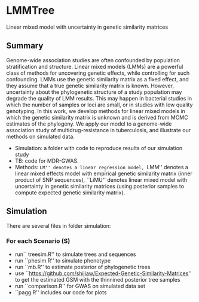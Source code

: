 # LMMTree
Linear mixed model with uncertainty in genetic similarity matrices

Summary
-------

Genome-wide association studies are often confounded by population stratification and structure. Linear mixed models (LMMs) are a powerful class of methods for uncovering genetic effects, while controlling for such confounding.  LMMs use the genetic similarity matrix as a fixed effect, and they assume that a true genetic similarity matrix is known. However, uncertainty about the phylogenetic structure of a study population may degrade the quality of LMM results. This may happen in bacterial studies in which the number of samples or loci are small, or in studies with low quality genotyping. In this work, we develop methods for linear mixed models in which the genetic similarity matrix is unknown and is derived from MCMC estimates of the phylogeny. We apply our model to a genome-wide association study of multidrug-resistance in tuberculosis, and illustrate our methods on simulated data.

- Simulation: a folder with code to reproduce results of our simulation study
- TB: code for MDR-GWAS. 
- Methods: ``LM'' denotes a linear regression model, ``LMM'' denotes a linear mixed effects model with empirical genetic similarity matrix (inner product of SNP sequences), ``LiMU'' denotes linear mixed model with uncertainty in genetic similarity matrices (using posterior samples to compute expected genetic similarity matrix). 

Simulation
------------


There are several files in folder simulation:

### For each Scenario (S)

- run`` treesim.R'' to simulate trees and sequences
- run ``phesim.R'' to simulate phenotype
- run ``mb.R'' to estimate posterior of phylogenetic trees
- use ``https://github.com/shijiaw/Expected-Genetic-Similarity-Matrices'' to get the estimated GSM with the thinnined posterior tree samples 
- run ``comparison.R'' for GWAS on simulated data set 
- ``pagg.R'' includes our code for plots

